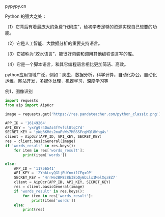 pypypy.cn

Python 的强大之处：

（1）它背后有着最庞大的免费“代码库”，给初学者足够的资源实现自己想要的功能。

（2）它是人工智能、大数据分析的重要支持语言。

（3）它被称为“胶水语言”，能很好包装和调用其他编程语言写的库。

（4）它是一个脚本语言，和其它编程语言相比更加简洁、高效。

python应用领域广泛，例如：爬虫，数据分析，科学计算，自动化办公，自动化运维，网站开发，多媒体处理，机器学习，深度学习等

例1，图像识别

```python
import requests
from aip import AipOcr

image = requests.get('https://res.pandateacher.com/python_classic.png').content

APP_ID = '16149264'
API_KEY = 'yxYg9r4OuAs4fYvfcl8tqCYd'
SECRET_KEY = 'yWg3KMds2muFsWs7MBSSFcgMQl8Wng4s'
client = AipOcr(APP_ID, API_KEY, SECRET_KEY)
res = client.basicGeneral(image)
if 'words_result' in res.keys():
    for item in res['words_result']:
        print(item['words'])

else:
    APP_ID = '11756541'
    API_KEY = '2YhkLuyQGljPUYnmi1CFgxOP'
    SECRET_KEY = '4rrHe2BF828bI8bQy6bLlx1MelXqa8Z7'
    client = AipOcr(APP_ID, API_KEY, SECRET_KEY)
    res = client.basicGeneral(image)
    if 'words_result' in res.keys():
        for item in res['words_result']:
            print(item['words'])
    else:
        print(res)
```

